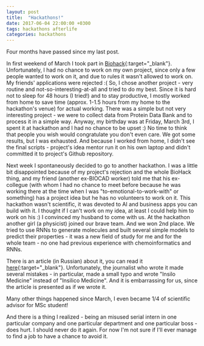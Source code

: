 ```yaml
---
layout: post
title:  "Hackathons!"
date: 2017-06-04 22:00:00 +0300
tags: hackathons afterlife
categories: hackathons 
---
```

Four months have passed since my last post.

In first weekend of March I took part in [Biohack](http://biohack.ru/){:target="_blank"}. Unfortunately, I had no chance to work on my own project, since only a few people wanted to work on it, and due to rules it wasn't allowed to work on. My friends' applications were rejected :(
So, I chose another project - very routine and not-so-interesting-at-all and tried to do my best. Since it is hard not to sleep for 48 hours (I tried!) and to stay productive, I mostly worked from home to save time (approx. 1-1.5 hours from my home to the hackathon's venue) for actual working. There was a simple but not very interesting project - we were to collect data from Protein Data Bank and to process it in a simple way. 
Anyway, my birthday was at Friday, March 3rd, I spent it at hackathon and I had no chance to be upset :) No time to think that people you wish would congratulate you don't even care. We got some results, but I was exhausted. And because I worked from home, I didn't see the final scripts - project's idea mentor run it on his own laptop and didn't committed it to project's Github repository.

Next week I spontaneously decided to go to another hackathon.
I was a little bit disappointed because of my project's rejection and the whole BioHack thing, and my friend (another ex-BIOCAD worker) told me that his ex-collegue (with whom I had no chance to meet before because he was working there at the time when I was "to-emotional-to-work-with" or something) has a project idea but he has no volunteers to work on it. This hackathon wasn't scientific, it was devoted to AI and business apps you can build with it. I thought if I can't work on my idea, at least I could help him to work on his :)
I convinced my husband to come with us. At the hackathon another girl (a physicist) joined our brave team. And we won 2nd place. We tried to use RNNs to generate molecules and built several simple models to predict their properties - it was a new field of study for me and for the whole team - no one had previous experience with chemoinformatics and RNNs. 

There is an article (in Russian) about it, you can read it [here](https://rb.ru/opinion/hakaton-ili-chellendzh/){:target="_blank"}. Unfortunately, the journalist who wrote it made several mistakes - in particular, made a small typo and wrote "Insilo Medicine" instead of "Insilico Medicine". And it is  embarrassing for us, since the article is presented as if we wrote it.

Many other things happened since March, I even became 1/4 of scientific advisor for MSc student!

And there is a thing I realized - being an misused serial intern in one particular company and one particular department and one particular boss - does hurt. I should never do it again. For now I'm not sure if I'll ever manage to find a job to have a chance to avoid it.